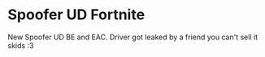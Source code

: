 # Spoofer UD Fortnite
New Spoofer UD BE and EAC. Driver got leaked by a friend you can't sell it skids :3













